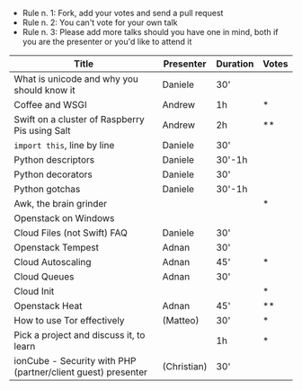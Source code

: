   - Rule n. 1: Fork, add your votes and send a pull request
  - Rule n. 2: You can't vote for your own talk
  - Rule n. 3: Please add more talks should you have one in mind, both if you are the presenter or you'd like to attend it


| Title                                             | Presenter | Duration  | Votes |
| ------------------------------------------------- | --------- | --------- | ----- |
| What is unicode and why you should know it        | Daniele   | 30'       |       |
| Coffee and WSGI                                   | Andrew    | 1h        | *     |
| Swift on a cluster of Raspberry Pis using Salt    | Andrew    | 2h        | **    |
| `import this`, line by line                       | Daniele   | 30'       |       |
| Python descriptors                                | Daniele   | 30'-1h    |       |
| Python decorators                                 | Daniele   | 30'       |       |
| Python gotchas                                    | Daniele   | 30'-1h    |       |
| Awk, the brain grinder                            |           |           | *     |
| Openstack on Windows                              |           |           |       |
| Cloud Files (not Swift) FAQ                       | Daniele   | 30'       |       |
| Openstack Tempest                                 | Adnan     | 30'       |       |
| Cloud Autoscaling                                 | Adnan     | 45'       |*      |
| Cloud Queues                                      | Adnan     | 30'       |       |
| Cloud Init                                        |           |           | *     |
| Openstack Heat                                    | Adnan     | 45'       | **    |
| How to use Tor effectively                        | (Matteo)  | 30'       | *     |
| Pick a project and discuss it, to learn           |           | 1h        | *     |
| ionCube - Security with PHP (partner/client guest) presenter | (Christian)  | 30'       |       |

